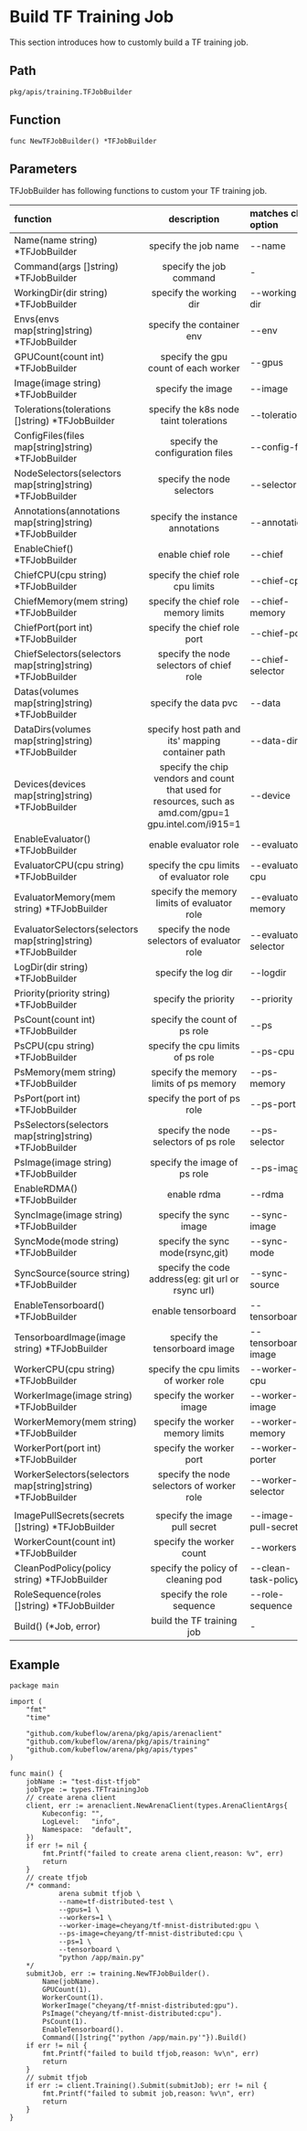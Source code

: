 # Build TF Training Job

This section introduces how to customly build a TF training job.

## Path

    pkg/apis/training.TFJobBuilder

## Function

    func NewTFJobBuilder() *TFJobBuilder

## Parameters

TFJobBuilder has following functions to custom your TF training job.

| function                                                      |  description  | matches cli option   |
|:--------------------------------------------------------------|:--:|:---------------------|
| Name(name string) *TFJobBuilder                               | specify the job name   | --name               |
| Command(args []string) *TFJobBuilder                          |  specify the job command  | -                    |
| WorkingDir(dir string) *TFJobBuilder                          | specify the working dir  | --working-dir        |
| Envs(envs map[string]string) *TFJobBuilder                    | specify the container env   | --env                |
| GPUCount(count int) *TFJobBuilder                             |  specify the gpu count of each worker | --gpus               |
| Image(image string) *TFJobBuilder                             |  specify the image  | --image              |
| Tolerations(tolerations []string) *TFJobBuilder               | specify the k8s node taint tolerations   | --toleration         |
| ConfigFiles(files map[string]string) *TFJobBuilder            | specify the configuration files   | --config-file        |
| NodeSelectors(selectors map[string]string) *TFJobBuilder      | specify the node selectors   | --selector           |
| Annotations(annotations map[string]string) *TFJobBuilder      | specify the instance annotations   | --annotation         |
| EnableChief() *TFJobBuilder                                   | enable chief role| --chief              |
| ChiefCPU(cpu string) *TFJobBuilder                            | specify the chief role cpu limits| --chief-cpu          |
| ChiefMemory(mem string) *TFJobBuilder                         |specify the chief role memory limits| --chief-memory       |
| ChiefPort(port int) *TFJobBuilder                             | specify the chief role port| --chief-port         |
| ChiefSelectors(selectors map[string]string) *TFJobBuilder     | specify the node selectors of chief role| --chief-selector     |
| Datas(volumes map[string]string) *TFJobBuilder                | specify the data pvc   | --data               |
| DataDirs(volumes map[string]string) *TFJobBuilder             |  specify host path and its'  mapping container path  | --data-dir           |
| Devices(devices map[string]string) *TFJobBuilder              |  specify the chip vendors and count that used for resources, such as amd.com/gpu=1 gpu.intel.com/i915=1  | --device             |
| EnableEvaluator() *TFJobBuilder                               |enable evaluator role| --evaluator          |
| EvaluatorCPU(cpu string) *TFJobBuilder                        | specify the cpu limits of evaluator role| --evaluator-cpu      |
| EvaluatorMemory(mem string) *TFJobBuilder                     | specify the memory limits of evaluator role| --evaluator-memory   |
| EvaluatorSelectors(selectors map[string]string) *TFJobBuilder | specify the node selectors of evaluator role| --evaluator-selector |
| LogDir(dir string) *TFJobBuilder                              | specify the log dir   | --logdir             |
| Priority(priority string) *TFJobBuilder                       | specify the priority   | --priority           |
| PsCount(count int) *TFJobBuilder                              | specify the count of ps role| --ps                 |
| PsCPU(cpu string) *TFJobBuilder                               |specify the cpu limits of ps role| --ps-cpu             |
| PsMemory(mem string) *TFJobBuilder                            |specify the memory limits of ps memory| --ps-memory          |
| PsPort(port int) *TFJobBuilder                                |specify the port of ps role| --ps-port            |
| PsSelectors(selectors map[string]string) *TFJobBuilder        | specify the node selectors of ps role| --ps-selector        |
| PsImage(image string) *TFJobBuilder                           |specify the image of ps role| --ps-image           |
| EnableRDMA() *TFJobBuilder                                    | enable rdma   | --rdma               |
| SyncImage(image string) *TFJobBuilder                         | specify the sync image   | --sync-image         |
| SyncMode(mode string) *TFJobBuilder                           | specify the sync mode(rsync,git)| --sync-mode          |
| SyncSource(source string) *TFJobBuilder                       | specify the code address(eg: git url or rsync url)   | --sync-source        |
| EnableTensorboard() *TFJobBuilder                             | enable tensorboard   | --tensorboard        |
| TensorboardImage(image string) *TFJobBuilder                  | specify the tensorboard image   | --tensorboard-image  |
| WorkerCPU(cpu string) *TFJobBuilder                           | specify the cpu limits of worker role| --worker-cpu         |
| WorkerImage(image string) *TFJobBuilder                       | specify the worker image | --worker-image       |
| WorkerMemory(mem string) *TFJobBuilder                        | specify the worker memory limits| --worker-memory      |
| WorkerPort(port int) *TFJobBuilder                            | specify the worker port| --worker-porter      |
| WorkerSelectors(selectors map[string]string) *TFJobBuilder    | specify the node selectors of worker role| --worker-selector    |
|                                                               ||                      |
| ImagePullSecrets(secrets []string) *TFJobBuilder              | specify the image pull secret   | --image-pull-secret  |
| WorkerCount(count int) *TFJobBuilder                          | specify the worker count | --workers            |
| CleanPodPolicy(policy string) *TFJobBuilder                   | specify the policy of cleaning pod| --clean-task-policy  |
| RoleSequence(roles []string) *TFJobBuilder                    | specify the role sequence| --role-sequence      |
| Build() (*Job, error)                                         | build the TF training job | -                    |

## Example

    package main

    import (
        "fmt"
        "time"

        "github.com/kubeflow/arena/pkg/apis/arenaclient"
        "github.com/kubeflow/arena/pkg/apis/training"
        "github.com/kubeflow/arena/pkg/apis/types"
    )

    func main() {
        jobName := "test-dist-tfjob"
        jobType := types.TFTrainingJob
        // create arena client
        client, err := arenaclient.NewArenaClient(types.ArenaClientArgs{
            Kubeconfig: "",
            LogLevel:   "info",
            Namespace:  "default",
        })
        if err != nil {
            fmt.Printf("failed to create arena client,reason: %v", err)
            return
        }
        // create tfjob
        /* command:
                arena submit tfjob \
                --name=tf-distributed-test \
                --gpus=1 \
                --workers=1 \
                --worker-image=cheyang/tf-mnist-distributed:gpu \
                --ps-image=cheyang/tf-mnist-distributed:cpu \
                --ps=1 \
                --tensorboard \
                "python /app/main.py"
        */
        submitJob, err := training.NewTFJobBuilder().
            Name(jobName).
            GPUCount(1).
            WorkerCount(1).
            WorkerImage("cheyang/tf-mnist-distributed:gpu").
            PsImage("cheyang/tf-mnist-distributed:cpu").
            PsCount(1).
            EnableTensorboard().
            Command([]string{"'python /app/main.py'"}).Build()
        if err != nil {
            fmt.Printf("failed to build tfjob,reason: %v\n", err)
            return
        }
        // submit tfjob
        if err := client.Training().Submit(submitJob); err != nil {
            fmt.Printf("failed to submit job,reason: %v\n", err)
            return
        }
    }